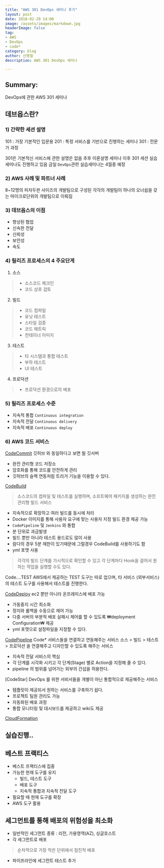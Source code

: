 ```yaml
---
title: "AWS 301 DevOps 세미나 후기"
layout: post
date: 2018-02-20 14:00
image: /assets/images/markdown.jpg
headerImage: false
tag:
- AWS
- DevOps
- code*
category: blog
author: 신명철
description: AWS 301 DevOps 세미나

---
```


## Summary:

DevOps에 관한 AWS 301 세미나

## 데브옵스란?

### 1) 간략한 세션 설명
101 : 가장 기본적인 입문용 
201 : 특정 서비스를 기반으로 진행하는 세미나
301 : 전문가 과정

301은 기본적신 서비스에 관한 설명은 없음
추후 이론설명 세미나 이후 301 세션 실습 세미나도 진행하고 있음
금일 `DevOps`관련 실습세미나는 4월중 예정

### 2) AWS 사례 및 파트너 사례
8~12명의 피자두판 사이즈의 개발팀으로 구성된 각각의 개발팀이 하나의 오너쉽을 갖는 마이크로단위의 개발팀으로 이뤄짐

### 3) 데브옵스의 이점
- 향상된 협업
- 신속한 전달
- 신뢰성
- 보안성
- 속도

### 4) 릴리즈 프로세스의 4 주요단게
1. 소스
> - 소스코드 체크인
> - 코드 상호 검토

2. 빌드
> - 코드 컴파일
> - 유닛 테스트
> - 스타일 검증
> - 코드 메트릭
> - 컨테이너 이미지

3. 테스트
> - 타 시스템과 통합 테스트
> - 부하 테스트
> - UI 테스트

4. 프로덕션
> - 프로덕션 환경으로의 배포

### 5) 릴리즈 프로세스 수준
- 지속적 통합 `Continuous integration`
- 지속적 전달 `Continuous delivery`
- 지속적 배포 `Continuous deploy`

### 6) AWS 코드 서비스
[CodeCommit](https://aws.amazon.com/ko/codecommit/)
깃허브 와 동일하다고 보면 될 깃서버 
- 완전 관리형 코드 저장소
- 암호화를 통해 코드를 안전하게 관리
- 깃허브의 슬랙 연동처럼 트리거 기능을 이용할 수 있다.

[CodeBuild](https://aws.amazon.com/ko/codebuild/)
> 소스코드의 컴파일 및 테스트를 실행하며, 소프트웨어 패키지를 생성하는 완전 관리형 빌드 서비스

- 지속적으로 확장하고 여러 빌드를 동시에 처리
- Docker 이미지를 통해 사용자 요구에 맞는 사용자 지정 빌드 환경 제공 가능
- `CodePipeline` 및 `Jenkins` 와 통합
- 분 단위로 과금발생
- 빌드 뿐만 아니라 테스트 용드로도 많이 사용
- 람다의 경우 5분 제한이 있기때문에 그럴경우 CodeBuild를 사용하기도 함
- yml 포맷 사용
> 각각의 빌드 단계를 가시적으로 확인할 수 있고 각 단계마다 Hook을 걸어서 원하는 작업을 실행할 수도 있다.

Code....TEST
AWS에서 제공하는 TEST 도구는 따로 업으며, 타 서비스 (외부서비스)의 테스트 도구를 사용해서 테스트를 진행한다.

[CodeDeploy](https://aws.amazon.com/ko/codedeploy/)
ec2 뿐만 아니라 온프레미스에 배포 가능
- 가동중지 시간 최소화
- 정지와 롤백을 수동으로 제어 가능
- 다중 서버의 부분적 배포 실패시 제어를 할 수 있도록 ₩deployment Configuration₩ 제공
- yml 포맷으로 설정파일을 지정할 수 있다.

[CodePipeline](https://docs.aws.amazon.com/ko_kr/codepipeline/latest/userguide/welcome.html)
Code* 서비스들을 연결하고 연동해주는 서비스
소스 > 빌드 > 테스트 > 프로덕션 을 연결해주고 디자인할 수 있도록 해주는 서비스

- 지속적 전달 서비스의 핵심
- 각 단계를 시각화 시키고 각 단계(Stage) 별로 Action을 지정해 줄 수 있다.
- pipeline 의 범위를 넘어가는 외부의 간섭을 허용한다.

[CodeStar]
DevOps 를 위한 서비서들을 개별이 아닌 통합적으로 제공해주는 서비스
- 템플릿이 제공되서 원하는 서비스를 구축하기 쉽다.
- 프로젝트 팀원 관리도 가능
- 자동화된 배포 과정
- 통합 모니터링 및 대시보드를 제공하고 wiki도 제공

[CloudFormation](https://aws.amazon.com/ko/cloudformation/)

## 실습진행..

## 베스트 프랙티스
- 베스트 프랙티스에 집중
- 가능한 현재 도구를 유지
    - 빌드, 테스트 도구
    - 배포 도구
    - 지속적 통합과 지속적 전달 도구
- 필요할 때 현재 도구를 확장
- AWS 도구 활용 

## 세그먼트를 통해 배포의 위험성을 최소화

- 일반적인 세그먼트 종류 : 리전, 가용영역(AZ), 싱글호스트
- 각 세그먼트로 배포
> 순차적으로 가장 작은 단위에서 점진적 배포 

- 파이프라인에 세그먼트 테스트 추가









